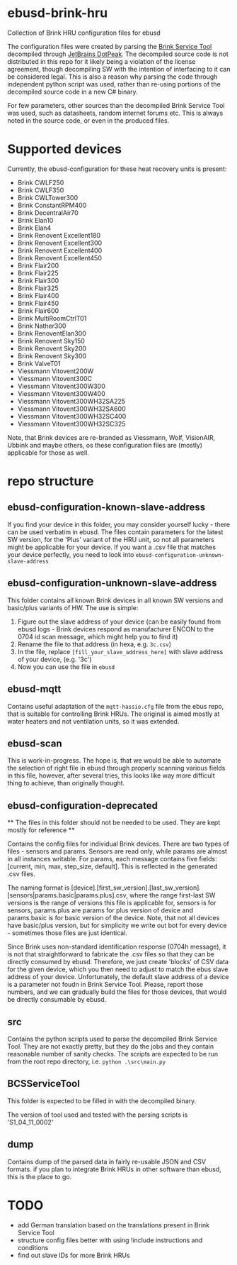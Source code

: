 # ebusd-brink-hru
Collection of Brink HRU configuration files for ebusd

The configuration files were created by parsing the [Brink Service Tool](https://www.brinkclimatesystems.nl/tools/software-brink-service-tool-en) decompiled through [JetBrains DotPeak](https://www.jetbrains.com/decompiler/). The decompiled source code is not distributed in this repo for it likely being a violation of the license agreement, though decompiling SW with the intention of interfacing to it can be considered legal. This is also a reason why parsing the code through independent python script was used, rather than re-using portions of the decompiled source code in a new C# binary.

For few parameters, other sources than the decompiled Brink Service Tool was used, such as datasheets, random internet forums etc. This is always noted in the source code, or even in the produced files.

# Supported devices

Currently, the ebusd-configuration for these heat recovery units is present:

 - Brink CWLF250
 - Brink CWLF350
 - Brink CWLTower300
 - Brink ConstantRPM400
 - Brink DecentralAir70
 - Brink Elan10
 - Brink Elan4
 - Brink Renovent Excellent180
 - Brink Renovent Excellent300
 - Brink Renovent Excellent400
 - Brink Renovent Excellent450
 - Brink Flair200
 - Brink Flair225
 - Brink Flair300
 - Brink Flair325
 - Brink Flair400
 - Brink Flair450
 - Brink Flair600
 - Brink MultiRoomCtrlT01
 - Brink Nather300
 - Brink RenoventElan300
 - Brink Renovent Sky150
 - Brink Renovent Sky200
 - Brink Renovent Sky300
 - Brink ValveT01
 - Viessmann Vitovent200W
 - Viessmann Vitovent300C
 - Viessmann Vitovent300W300
 - Viessmann Vitovent300W400
 - Viessmann Vitovent300WH32SA225
 - Viessmann Vitovent300WH32SA600
 - Viessmann Vitovent300WH32SC400
 - Viessmann Vitovent300WH32SC325

 Note, that Brink devices are re-branded as Viessmann, Wolf, VisionAIR, Ubbink and maybe others, os these configuration files are (mostly) applicable for those as well.

# repo structure

## ebusd-configuration-known-slave-address
If you find your device in this folder, you may consider yourself lucky - there can be used verbatim in ebusd. The files contain parameters for the latest SW version, for the 'Plus' variant of the HRU unit, so not all parameters might be applicable for your device. If you want a .csv file that matches your device perfectly, you need to look into `ebusd-configuration-unknown-slave-address`

## ebusd-configuration-unknown-slave-address
This folder contains all known Brink devices in all known SW versions and basic/plus variants of HW. The use is simple: 

 1. Figure out the slave address of your device (can be easily found from ebusd logs - Brink devices respond as manufacturer ENCON to the 0704 id scan message, which might help you to find it)
 2. Rename the file to that address (in hexa, e.g. `3c.csv`)
 3. In the file, replace `[fill_your_slave_address_here]` with slave address of your device, (e.g. '3c')
 4. Now you can use the file in `ebusd`

## ebusd-mqtt
Contains useful adaptation of the `mqtt-hassio.cfg` file from the ebus repo, that is suitable for controlling Brink HRUs. The original is aimed mostly at water heaters and not ventilation units, so it was extended.

## ebusd-scan
This is work-in-progress. The hope is, that we would be able to automate the selection of right file in ebusd through properly scanning various fields in this file, however, after several tries, this looks like way more difficult thing to achieve, than originally thought. 
 
## ebusd-configuration-deprecated
** The files in this folder should not be needed to be used. They are kept mostly for reference **

Contains the config files for individual Brink devices. There are two types of files - sensors and params. Sensors are read only, while params are almost in all instances writable. For params, each message contains five fields: [current, min, max, step_size, default]. This is reflected in the generated .csv files.

The naming format is [device].[first_sw_version].[last_sw_version].[sensors|params.basic|params.plus].csv, where the range first-last SW versions is the range of versions this file is applicable for, sensors is for sensors, params.plus are params for plus version of device and params.basic is for basic version of the device. Note, that not all devices have basic/plus version, but for simplicity we write out bot for every device - sometimes those files are just identical.

Since Brink uses non-standard identification response (0704h message), it is not that straightforward to fabricate the .csv files so that they can be directly consumed by ebusd. Therefore, we just create 'blocks' of CSV data for the given device, which you then need to adjust to match the ebus slave address of your device. Unfortunately, the default slave address of a device is a parameter not foudn in Brink Service Tool. Please, report those numbers, and we can gradually build the files for those devices, that would be directly consumable by ebusd.

## src
Contains the python scripts used to parse the decompiled Brink Service Tool. They are not exactly pretty, but they do the jobs and they contain reasonable number of sanity checks. The scripts are expected to be run from the root repo directory, i.e. `python .\src\main.py`

## BCSServiceTool
This folder is expected to be filled in with the decompiled binary.

The version of tool used and tested with the parsing scripts is 'S1_04_11_0002'

## dump
Contains dump of the parsed data in fairly re-usable JSON and CSV formats. if you plan to integrate Brink HRUs in other software than ebusd, this is the place to go.

# TODO
- add German translation based on the translations present in Brink Service Tool
- structure config files better with using !include instructions and conditions
- find out slave IDs for more Brink HRUs
